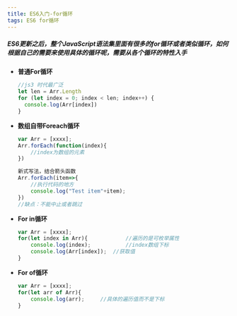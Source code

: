 ```yaml
---
title: ES6入门-for循环 
tags: ES6 for循环
---
```

##### ES6更新之后，整个JavaScript语法集里面有很多的for循环或者类似循环，如何根据自己的需要来使用具体的循环呢，需要从各个循环的特性入手

<!--more-->

- **普通For循环**

  ```javascript
  //js3 时代最广泛
  let len = Arr.Length
  for (let index = 0; index < len; index++) {
    console.log(Arr[index])
  }
  ```

- **数组自带Foreach循环**

  ```javascript
  var Arr = [xxxx];
  Arr.forEach(function(index){
      //index为数组的元素
  })
  
  新式写法，结合箭头函数
  Arr.forEach(item=>{
      //执行代码的地方
      console.log("Test item"+item);
  })
  //缺点：不能中止或者跳过
  ```

- **For in循环**

  ```javascript
  var Arr = [xxxx];
  for(let index in Arr){			//遍历的是可枚举属性
      console.log(index);			//index数组下标
      console.log(Arr[index]);	//获取值
  }
  ```

- **For of循环**

  ```javascript
  var Arr = [xxxx];
  for(let arr of Arr){
      console.log(arr);		//具体的遍历值而不是下标
  }
  ```

  